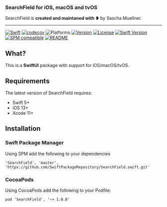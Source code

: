### SearchField for iOS, macOS and tvOS

SearchField is **created and maintaned with ❥** by Sascha Muellner.

---
[![Swift](https://github.com/SwiftPackageRepository/SearchField.swift/workflows/Swift/badge.svg?branch=master)](https://github.com/SwiftPackageRepository/SearchField.swift/actions)
[![codecov](https://codecov.io/gh/SwiftPackageRepository/SearchField.swift/branch/master/graph/badge.svg)](https://codecov.io/gh/SwiftPackageRepository/SearchField.swift)
![Platforms](https://img.shields.io/badge/platform-iOS%20%7C%20macOS%20%7C%20tvOS%20%7C%20watchOS%20%7C%20Linux-lightgrey.svg)
[![Version](https://img.shields.io/cocoapods/v/SearchField.svg?style=flat)](https://cocoapods.org/pods/SearchField)
[![License](https://img.shields.io/cocoapods/l/SearchField.svg?style=flat)](https://github.com/SwiftPackageRepository/ISO639.swift/blob/master/LICENSE)
[![Swift Version](https://img.shields.io/badge/swift-5.1-orange.svg?style=flat)](https://developer.apple.com/swift)
[![SPM compatible](https://img.shields.io/badge/SPM-compatible-orange.svg?style=flat)](https://github.com/apple/swift-package-manager)
[![README](https://img.shields.io/badge/-README-lightgrey)](https://SwiftPackageRepository.github.io/SearchField.swift)

## What?
This is a **SwiftUI** package with support for iOS/macOS/tvOS.

## Requirements

The latest version of SearchField requires:

- Swift 5+
- iOS 13+
- Xcode 11+

## Installation

### Swift Package Manager
Using SPM add the following to your dependencies

``` 'SearchField', 'master', 'https://github.com/SwiftPackageRepository/SearchField.swift.git' ```

### CocoaPods
Using CocoaPods add the following to your Podfile:

```pod 'SearchField', '~> 1.0.0'```
